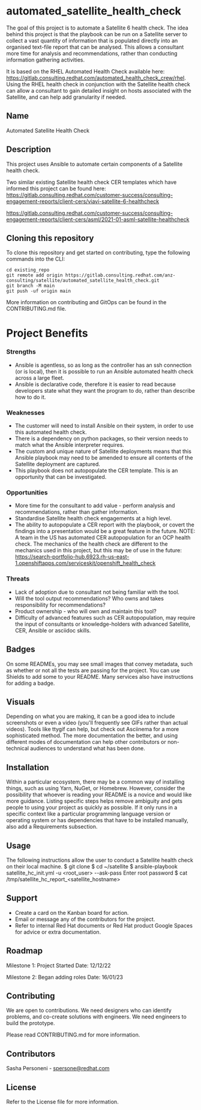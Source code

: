 # automated_satellite_health_check

The goal of this project is to automate a Satellite 6 health check. The idea behind this project is that the playbook can be run on a Satellite server to collect a vast quantity of information that is populated directly into an organised text-file report that can be analysed. This allows a consultant more time for analysis and recommendations, rather than conducting information gathering activities. 

It is based on the RHEL Automated Health Check available here: https://gitlab.consulting.redhat.com/automated_health_check_crew/rhel. Using the RHEL health check in conjunction with the Satellite health check can allow a consultant to gain detailed insight on hosts associated with the Satellite, and can help add granularity if needed.

## Name
Automated Satellite Health Check

## Description
This project uses Ansible to automate certain components of a Satellite health check.

Two similar existing Satellite health check CER templates which have informed this project can be found here:
https://gitlab.consulting.redhat.com/customer-success/consulting-engagement-reports/client-cers/viavi-satellite-6-healthcheck

https://gitlab.consulting.redhat.com/customer-success/consulting-engagement-reports/client-cers/asml/2021-01-asml-satellite-healthcheck


## Cloning this repository
To clone this repository and get started on contributing, type the following commands into the CLI:
```
cd existing_repo
git remote add origin https://gitlab.consulting.redhat.com/anz-consulting/satellite/automated_satellite_health_check.git
git branch -M main
git push -uf origin main
```
More information on contributing and GitOps can be found in the CONTRIBUTING.md file.

# Project Benefits
### Strengths
- Ansible is agentless, so as long as the controller has an ssh connection (or is local), then it is possible to run an Ansible automated health check across a large fleet.
- Ansible is declarative code, therefore it is easier to read because developers state what they want the program to do, rather than describe how to do it.

### Weaknesses
- The customer will need to install Ansible on their system, in order to use this automated health check.
- There is a dependency on python packages, so their version needs to match what the Ansible interpreter requires.
- The custom and unique nature of Satellite deployments means that this Ansible playbook may need to be amended to ensure all contents of the Satellite deployment are captured.
- This playbook does not autopopulate the CER template. This is an opportunity that can be investigated.

### Opportunities
- More time for the consultant to add value - perform analysis and recommendations, rather than gather information.
- Standardise Satellite health check engagements at a high level.
- The ability to autopopulate a CER report with the playbook, or covert the findings into a presentation would be a great feature in the future. NOTE: A team in the US has automated CER autopopulation for an OCP health check. The mechanics of the health check are different to the mechanics used in this project, but this may be of use in the future:
https://search-portfolio-hub.6923.rh-us-east-1.openshiftapps.com/serviceskit/openshift_health_check

### Threats
- Lack of adoption due to consultant not being familiar with the tool.
- Will the tool output recommendations? Who owns and takes responsibility for recommendations?
- Product ownership - who will own and maintain this tool?
- Difficulty of advanced features such as CER autopopulation, may require the input of consultants or knowledge-holders with advanced Satellite, CER, Ansible or asciidoc skills.

## Badges
On some READMEs, you may see small images that convey metadata, such as whether or not all the tests are passing for the project. You can use Shields to add some to your README. Many services also have instructions for adding a badge.

## Visuals
Depending on what you are making, it can be a good idea to include screenshots or even a video (you'll frequently see GIFs rather than actual videos). Tools like ttygif can help, but check out Asciinema for a more sophisticated method. The more documentation the better, and using different modes of documentation can help other contributors or non-technical audiences to understand what has been done.

## Installation
Within a particular ecosystem, there may be a common way of installing things, such as using Yarn, NuGet, or Homebrew. However, consider the possibility that whoever is reading your README is a novice and would like more guidance. Listing specific steps helps remove ambiguity and gets people to using your project as quickly as possible. If it only runs in a specific context like a particular programming language version or operating system or has dependencies that have to be installed manually, also add a Requirements subsection.

## Usage
The following instructions allow the user to conduct a Satellite health check on their local machine.
$ git clone <url>
$ cd ~/satellite
$ ansible-playbook satellite_hc_init.yml -u <root_user> --ask-pass
Enter root password
$ cat /tmp/satellite_hc_report_<satellite_hostname>

## Support
- Create a card on the Kanban board for action.
- Email or message any of the contributors for the project.
- Refer to internal Red Hat documents or Red Hat product Google Spaces for advice or extra documentation.

## Roadmap
Milestone 1: Project Started
Date: 12/12/22

Milestone 2: Began adding roles
Date: 16/01/23

## Contributing
We are open to contributions. 
We need designers who can identify problems, and co-create solutions with engineers. We need engineers to build the prototype.

Please read CONTRIBUTING.md for more information.

## Contributors
Sasha Personeni - spersone@redhat.com

## License
Refer to the License file for more information.
